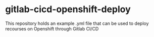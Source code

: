 # gitlab-cicd-openshift-deploy
This repository holds an example .yml file that can be used to deploy recourses on Openshift through Gitlab CI/CD
